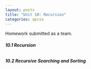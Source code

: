```yaml
---
layout: posts
title: "Unit 10: Recursion"
categories: apcsa
---
```

Homework submitted as a team.<br>
<h6><b>10.1 Recursion</b></h6>
<h6><b>10.2 Recursive Searching and Sorting</b></h6>